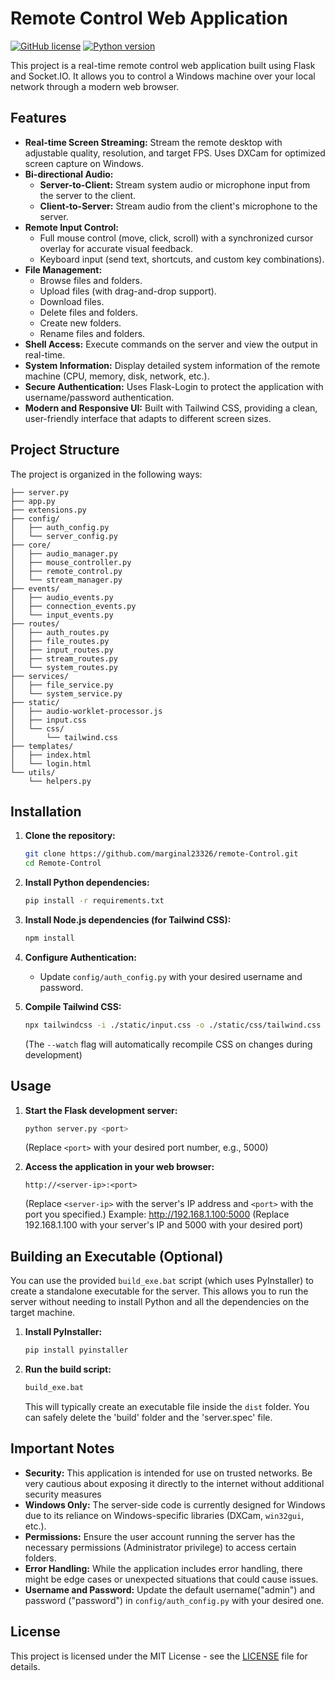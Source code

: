 # Remote Control Web Application

[![GitHub license](https://img.shields.io/badge/license-MIT-blue.svg)](https://github.com/marginal23326/Remote-Control/blob/master/LICENSE)
[![Python version](https://img.shields.io/badge/python-3.13.1-blue)](https://www.python.org/downloads/)

This project is a real-time remote control web application built using Flask and Socket.IO. It allows you to control a Windows machine over your local network through a modern web browser.

## Features

*   **Real-time Screen Streaming:**  Stream the remote desktop with adjustable quality, resolution, and target FPS. Uses DXCam for optimized screen capture on Windows.
*   **Bi-directional Audio:**
    *   **Server-to-Client:** Stream system audio or microphone input from the server to the client.
    *   **Client-to-Server:** Stream audio from the client's microphone to the server.
*   **Remote Input Control:**
    *   Full mouse control (move, click, scroll) with a synchronized cursor overlay for accurate visual feedback.
    *   Keyboard input (send text, shortcuts, and custom key combinations).
*   **File Management:**
    *   Browse files and folders.
    *   Upload files (with drag-and-drop support).
    *   Download files.
    *   Delete files and folders.
    *   Create new folders.
    *   Rename files and folders.
*   **Shell Access:** Execute commands on the server and view the output in real-time.
*   **System Information:** Display detailed system information of the remote machine (CPU, memory, disk, network, etc.).
*   **Secure Authentication:** Uses Flask-Login to protect the application with username/password authentication.
*   **Modern and Responsive UI:** Built with Tailwind CSS, providing a clean, user-friendly interface that adapts to different screen sizes.

## Project Structure

The project is organized in the following ways:

```
├── server.py
├── app.py
├── extensions.py
├── config/
│   ├── auth_config.py
│   └── server_config.py
├── core/
│   ├── audio_manager.py
│   ├── mouse_controller.py
│   ├── remote_control.py
│   └── stream_manager.py
├── events/
│   ├── audio_events.py
│   ├── connection_events.py
│   └── input_events.py
├── routes/
│   ├── auth_routes.py
│   ├── file_routes.py
│   ├── input_routes.py
│   ├── stream_routes.py
│   └── system_routes.py
├── services/
│   ├── file_service.py
│   └── system_service.py
├── static/
│   ├── audio-worklet-processor.js
│   ├── input.css
│   └── css/
│       └── tailwind.css
├── templates/
│   ├── index.html
│   └── login.html
└── utils/
    └── helpers.py
```

## Installation

1. **Clone the repository:**

    ```bash
    git clone https://github.com/marginal23326/remote-Control.git
    cd Remote-Control
    ```

2. **Install Python dependencies:**

    ```bash
    pip install -r requirements.txt
    ```

3. **Install Node.js dependencies (for Tailwind CSS):**

    ```bash
    npm install
    ```

4. **Configure Authentication:**

    *   Update `config/auth_config.py` with your desired username and password.

5. **Compile Tailwind CSS:**
    ```bash
    npx tailwindcss -i ./static/input.css -o ./static/css/tailwind.css --watch
    ```
    (The `--watch` flag will automatically recompile CSS on changes during development)

## Usage

1. **Start the Flask development server:**

    ```bash
    python server.py <port>
    ```
    (Replace `<port>` with your desired port number, e.g., 5000)

2. **Access the application in your web browser:**

    ```
    http://<server-ip>:<port>
    ```

    (Replace `<server-ip>` with the server's IP address and `<port>` with the port you specified.)
   Example: http://192.168.1.100:5000 (Replace 192.168.1.100 with your server's IP and 5000 with your desired port)

## Building an Executable (Optional)

You can use the provided `build_exe.bat` script (which uses PyInstaller) to create a standalone executable for the server. This allows you to run the server without needing to install Python and all the dependencies on the target machine.

1. **Install PyInstaller:**

    ```bash
    pip install pyinstaller
    ```

2. **Run the build script:**

    ```bash
    build_exe.bat
    ```

    This will typically create an executable file inside the `dist` folder. You can safely delete the 'build' folder and the 'server.spec' file.

## Important Notes

*   **Security:** This application is intended for use on trusted networks. Be very cautious about exposing it directly to the internet without additional security measures
*   **Windows Only:** The server-side code is currently designed for Windows due to its reliance on Windows-specific libraries (DXCam, `win32gui`, etc.).
*   **Permissions:** Ensure the user account running the server has the necessary permissions (Administrator privilege) to access certain folders.
*   **Error Handling:** While the application includes error handling, there might be edge cases or unexpected situations that could cause issues.
*   **Username and Password:** Update the default username("admin") and password ("password") in `config/auth_config.py` with your desired one.

## License

This project is licensed under the MIT License - see the [LICENSE](LICENSE) file for details.
